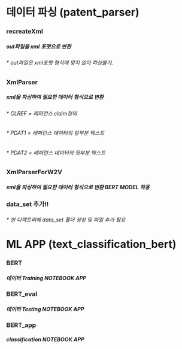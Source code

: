 # 데이터 파싱 (patent_parser)

### recreateXml
##### out파일을 xml 포멧으로 변환
###### * out파일은 xml포멧 형식에 맞지 않아 파싱불가.

### XmlParser
##### xml을 파싱하여 필요한 데이터 형식으로 변환
###### * CLREF = 레퍼런스 claim정의
###### * PDAT1 = 레퍼런스 데이터의 앞부분 텍스트
###### * PDAT2 = 레퍼런스 데이터의 뒷부분 텍스트

### XmlParserForW2V
##### xml을 파싱하여 필요한 데이터 형식으로 변환 BERT MODEL 적용

### data_set 추가!!
###### * 현 디렉토리에 data_set 폴더 생성 및 파일 추가 필요



# ML APP (text_classification_bert)

### BERT
##### 데이터 Training NOTEBOOK APP

### BERT_eval
##### 데이터 Testing NOTEBOOK APP

### BERT_app
##### classification NOTEBOOK APP